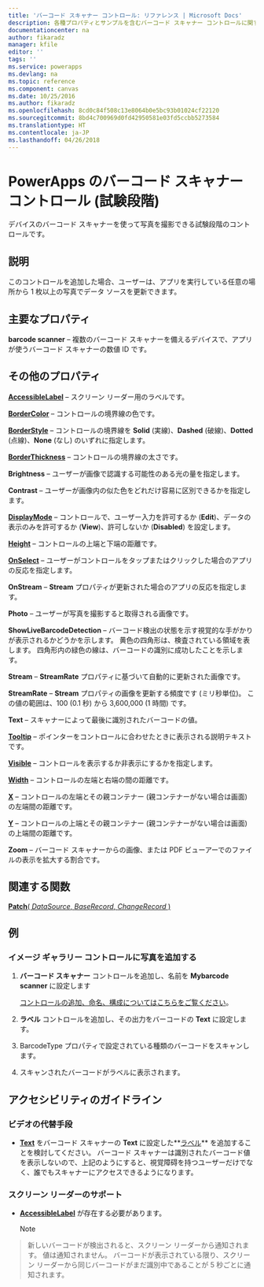 ```yaml
---
title: 'バーコード スキャナー コントロール: リファレンス | Microsoft Docs'
description: 各種プロパティとサンプルを含むバーコード スキャナー コントロールに関する情報
documentationcenter: na
author: fikaradz
manager: kfile
editor: ''
tags: ''
ms.service: powerapps
ms.devlang: na
ms.topic: reference
ms.component: canvas
ms.date: 10/25/2016
ms.author: fikaradz
ms.openlocfilehash: 8cd0c84f508c13e8064b0e5bc93b01024cf22120
ms.sourcegitcommit: 8bd4c700969d0fd42950581e03fd5ccbb5273584
ms.translationtype: HT
ms.contentlocale: ja-JP
ms.lasthandoff: 04/26/2018
---
```

# <a name="barcode-scanner-control-experimental-in-powerapps"></a>PowerApps のバーコード スキャナー コントロール (試験段階)
デバイスのバーコード スキャナーを使って写真を撮影できる試験段階のコントロールです。

## <a name="description"></a>説明
このコントロールを追加した場合、ユーザーは、アプリを実行している任意の場所から 1 枚以上の写真でデータ ソースを更新できます。

## <a name="key-properties"></a>主要なプロパティ
**barcode scanner** – 複数のバーコード スキャナーを備えるデバイスで、アプリが使うバーコード スキャナーの数値 ID です。

## <a name="additional-properties"></a>その他のプロパティ
**[AccessibleLabel](properties-accessibility.md)** – スクリーン リーダー用のラベルです。

**[BorderColor](properties-color-border.md)** – コントロールの境界線の色です。

**[BorderStyle](properties-color-border.md)** – コントロールの境界線を **Solid** (実線)、**Dashed** (破線)、**Dotted** (点線)、**None** (なし) のいずれに指定します。

**[BorderThickness](properties-color-border.md)** – コントロールの境界線の太さです。

**Brightness** – ユーザーが画像で認識する可能性のある光の量を指定します。

**Contrast** – ユーザーが画像内の似た色をどれだけ容易に区別できるかを指定します。

**[DisplayMode](properties-core.md)** – コントロールで、ユーザー入力を許可するか (**Edit**)、データの表示のみを許可するか (**View**)、許可しないか (**Disabled**) を設定します。

**[Height](properties-size-location.md)** – コントロールの上端と下端の距離です。

**[OnSelect](properties-core.md)** – ユーザーがコントロールをタップまたはクリックした場合のアプリの反応を指定します。

**OnStream** – **Stream** プロパティが更新された場合のアプリの反応を指定します。

**Photo** – ユーザーが写真を撮影すると取得される画像です。

**ShowLiveBarcodeDetection** – バーコード検出の状態を示す視覚的な手がかりが表示されるかどうかを示します。 黄色の四角形は、検査されている領域を表します。 四角形内の緑色の線は、バーコードの識別に成功したことを示します。

**Stream** – **StreamRate** プロパティに基づいて自動的に更新された画像です。

**StreamRate** – **Stream** プロパティの画像を更新する頻度です (ミリ秒単位)。  この値の範囲は、100 (0.1 秒) から 3,600,000 (1 時間) です。

**Text** – スキャナーによって最後に識別されたバーコードの値。

**[Tooltip](properties-core.md)** – ポインターをコントロールに合わせたときに表示される説明テキストです。

**[Visible](properties-core.md)** – コントロールを表示するか非表示にするかを指定します。

**[Width](properties-size-location.md)** – コントロールの左端と右端の間の距離です。

**[X](properties-size-location.md)** – コントロールの左端とその親コンテナー (親コンテナーがない場合は画面) の左端間の距離です。

**[Y](properties-size-location.md)** – コントロールの上端とその親コンテナー (親コンテナーがない場合は画面) の上端間の距離です。

**Zoom** – バーコード スキャナーからの画像、または PDF ビューアーでのファイルの表示を拡大する割合です。

## <a name="related-functions"></a>関連する関数
[**Patch**( *DataSource*, *BaseRecord*, *ChangeRecord* )](../functions/function-patch.md)

## <a name="example"></a>例
### <a name="add-photos-to-an-image-gallery-control"></a>イメージ ギャラリー コントロールに写真を追加する
1. **バーコード スキャナー** コントロールを追加し、名前を **Mybarcode scanner** に設定します

    [コントロールの追加、命名、構成についてはこちらをご覧ください](../add-configure-controls.md)。
2. **ラベル** コントロールを追加し、その出力をバーコードの **Text** に設定します。  
3. BarcodeType プロパティで設定されている種類のバーコードをスキャンします。
4. スキャンされたバーコードがラベルに表示されます。


## <a name="accessibility-guidelines"></a>アクセシビリティのガイドライン
### <a name="video-alternatives"></a>ビデオの代替手段
* **[Text](properties-core.md)** をバーコード スキャナーの **Text** に設定した**[ラベル](control-text-box.md)** を追加することを検討してください。 バーコード スキャナーは識別されたバーコード値を表示しないので、上記のようにすると、視覚障碍を持つユーザーだけでなく、誰でもスキャナーにアクセスできるようになります。

### <a name="screen-reader-support"></a>スクリーン リーダーのサポート
* **[AccessibleLabel](properties-accessibility.md)** が存在する必要があります。

    > [!NOTE]
> 新しいバーコードが検出されると、スクリーン リーダーから通知されます。 値は通知されません。 バーコードが表示されている限り、スクリーン リーダーから同じバーコードがまだ識別中であることが 5 秒ごとに通知されます。
